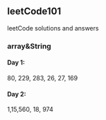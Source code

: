 ## leetCode101

leetCode solutions and answers

### array&String
#### Day 1:
80, 229, 283, 26, 27, 169
#### Day 2:
1,15,560, 18, 974

